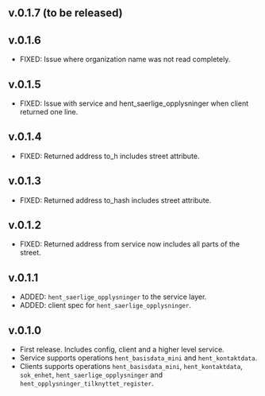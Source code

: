 ## v.0.1.7 (to be released)

## v.0.1.6
* FIXED: Issue where organization name was not read completely.

## v.0.1.5
* FIXED: Issue with service and hent_saerlige_opplysninger when client returned one line.

## v.0.1.4

* FIXED: Returned address to_h includes street attribute.

## v.0.1.3

* FIXED: Returned address to_hash includes street attribute.

## v.0.1.2

* FIXED: Returned address from service now includes all parts of the street.

## v.0.1.1

* ADDED: `hent_saerlige_opplysninger` to the service layer.
* ADDED: client spec for `hent_saerlige_opplysninger`.

## v.0.1.0

* First release. Includes config, client and a higher level service.
* Service supports operations `hent_basisdata_mini` and `hent_kontaktdata`.
* Clients supports operations `hent_basisdata_mini`, `hent_kontaktdata`,
  `sok_enhet`, `hent_saerlige_opplysninger` and
  `hent_opplysninger_tilknyttet_register`.
